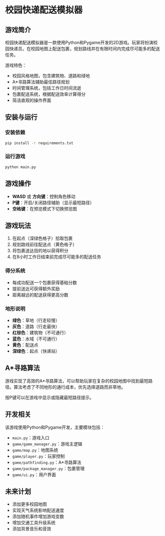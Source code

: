 # 校园快递配送模拟器

## 游戏简介

校园快递配送模拟器是一款使用Python和Pygame开发的2D游戏。玩家将扮演校园快递员，在校园地图上配送包裹，规划路线并在有限时间内完成尽可能多的配送任务。

游戏特色：
- 校园风格地图，包含建筑物、道路和绿地
- A*寻路算法辅助最佳路径规划
- 时间管理系统，包括工作日时间流逝
- 包裹配送系统，根据配送效率计算得分
- 简洁直观的操作界面

## 安装与运行

### 安装依赖

```bash
pip install -r requirements.txt
```

### 运行游戏

```bash
python main.py
```

## 游戏操作

- **WASD** 或 **方向键**：控制角色移动
- **P键**：开启/关闭路径辅助（显示最短路径）
- **空格键**：在预览模式下切换预览图

## 游戏玩法

1. 在起点（深绿色格子）拾取包裹
2. 规划路线前往配送点（黄色格子）
3. 将包裹送达目的地以获得积分
4. 在8小时工作日结束前完成尽可能多的配送任务

### 得分系统

- 每成功配送一个包裹获得基础分数
- 提前送达可获得额外奖励
- 距离越远的配送获得更高分数

### 地形说明

- **绿色**：草地（行走较慢）
- **灰色**：道路（行走最快）
- **红棕色**：建筑物（不可通行）
- **蓝色**：水域（不可通行）
- **黄色**：配送点
- **深绿色**：起点（快递站）

## A*寻路算法

游戏实现了高效的A*寻路算法，可以帮助玩家在复杂的校园地图中找到最短路径。算法考虑了不同地形的通行成本，优先选择道路而非草地。

按P键可以在游戏中显示或隐藏最短路径提示。

## 开发相关

该游戏使用Python和Pygame开发，主要模块包括：

- `main.py`：游戏入口
- `game/game_manager.py`：游戏主逻辑
- `game/map.py`：地图系统
- `game/player.py`：玩家控制
- `game/pathfinding.py`：A*寻路算法
- `game/package_manager.py`：包裹管理
- `game/ui.py`：用户界面

## 未来计划

- 添加更多校园地图
- 实现天气系统影响配送速度
- 添加随机事件增加游戏变数
- 增加交通工具升级系统
- 添加背景音乐和音效 